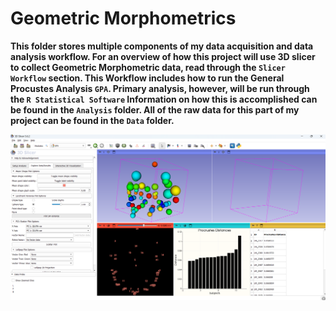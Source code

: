 # Geometric Morphometrics

**This folder stores multiple components of my data acquisition and data analysis workflow. For an overview of how this project will use 3D slicer to collect Geometric Morphometric data, read through the `Slicer Workflow` section. This Workflow includes how to run the General Procustes Analysis `GPA`. Primary analysis, however, will be run through the `R Statistical Software` Information on how this is accomplished can be found in the `Analysis` folder. All of the raw data for this part of my project can be found in the `Data` folder.**

![Slicer](Images/Slicer_Variance.png)